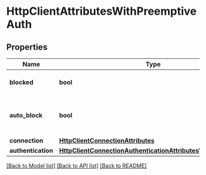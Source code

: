 # HttpClientAttributesWithPreemptiveAuth

## Properties

| Name               | Type                                                                                                                            | Description                                                                                       | Notes      |
| ------------------ | ------------------------------------------------------------------------------------------------------------------------------- | ------------------------------------------------------------------------------------------------- | ---------- |
| **blocked**        | **bool**                                                                                                                        | Whether to block outbound connections on the repository                                           |
| **auto_block**     | **bool**                                                                                                                        | Whether to auto-block outbound connections if remote peer is detected as unreachable/unresponsive |
| **connection**     | [**HttpClientConnectionAttributes**](HttpClientConnectionAttributes.md)                                                         |                                                                                                   | [optional] |
| **authentication** | [**HttpClientConnectionAuthenticationAttributesWithPreemptive**](HttpClientConnectionAuthenticationAttributesWithPreemptive.md) |                                                                                                   | [optional] |

[[Back to Model list]](../README.md#documentation-for-models) [[Back to API list]](../README.md#documentation-for-api-endpoints) [[Back to README]](../README.md)
